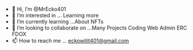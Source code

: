 - 👋 Hi, I’m @MrEcko401
- 👀 I’m interested in ... Learning more 
- 🌱 I’m currently learning ...About NFTs 
- 💞️ I’m looking to collaborate on ...Many Projects Coding Web Admin ERC FDOX
- 📫 How to reach me ... eckowitit401@gmail.com

<!---
MrEcko401/MrEcko401 is a ✨ special ✨ repository because its `README.md` (this file) appears on your GitHub profile.
You can click the Preview link to take a look at your changes.
--->
